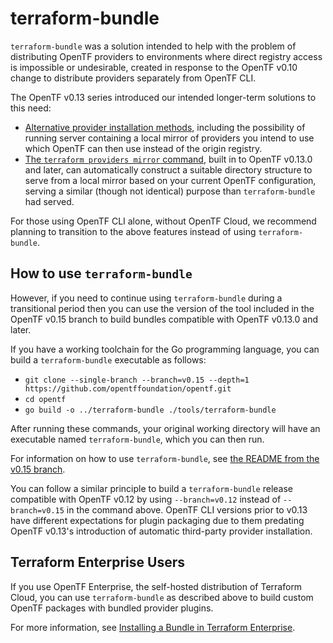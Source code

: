 # terraform-bundle

`terraform-bundle` was a solution intended to help with the problem
of distributing OpenTF providers to environments where direct registry
access is impossible or undesirable, created in response to the OpenTF v0.10
change to distribute providers separately from OpenTF CLI.

The OpenTF v0.13 series introduced our intended longer-term solutions
to this need:

* [Alternative provider installation methods](https://www.terraform.io/docs/cli/config/config-file.html#provider-installation),
  including the possibility of running server containing a local mirror of
  providers you intend to use which OpenTF can then use instead of the
  origin registry.
* [The `terraform providers mirror` command](https://www.terraform.io/docs/cli/commands/providers/mirror.html),
  built in to OpenTF v0.13.0 and later, can automatically construct a
  suitable directory structure to serve from a local mirror based on your
  current OpenTF configuration, serving a similar (though not identical)
  purpose than `terraform-bundle` had served.

For those using OpenTF CLI alone, without OpenTF Cloud, we recommend
planning to transition to the above features instead of using
`terraform-bundle`.

## How to use `terraform-bundle`

However, if you need to continue using `terraform-bundle`
during a transitional period then you can use the version of the tool included
in the OpenTF v0.15 branch to build bundles compatible with
OpenTF v0.13.0 and later.

If you have a working toolchain for the Go programming language, you can
build a `terraform-bundle` executable as follows:

* `git clone --single-branch --branch=v0.15 --depth=1 https://github.com/opentffoundation/opentf.git`
* `cd opentf`
* `go build -o ../terraform-bundle ./tools/terraform-bundle`

After running these commands, your original working directory will have an
executable named `terraform-bundle`, which you can then run.


For information
on how to use `terraform-bundle`, see
[the README from the v0.15 branch](https://github.com/opentffoundation/opentf/blob/v0.15/tools/terraform-bundle/README.md).

You can follow a similar principle to build a `terraform-bundle` release
compatible with OpenTF v0.12 by using `--branch=v0.12` instead of
`--branch=v0.15` in the command above. OpenTF CLI versions prior to
v0.13 have different expectations for plugin packaging due to them predating
OpenTF v0.13's introduction of automatic third-party provider installation.

## Terraform Enterprise Users

If you use OpenTF Enterprise, the self-hosted distribution of
Terraform Cloud, you can use `terraform-bundle` as described above to build
custom OpenTF packages with bundled provider plugins.

For more information, see
[Installing a Bundle in Terraform Enterprise](https://github.com/opentffoundation/opentf/blob/v0.15/tools/terraform-bundle/README.md#installing-a-bundle-in-terraform-enterprise).
